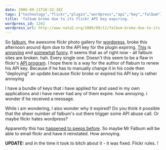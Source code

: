 ```yaml
---
date: 2006-09-11T16:32:18Z
tags: ["technology","flickr","plugin","wordpress","api","key","falbum"]
title: 'falbum broke due to its flickr API key expiring. '
wordpress_id: 1342
wordpress_url: http://www.nata2.org/2006/09/11/falbum-broke-due-to-its-flickr-api-key-expiring/
---
```


So <a href="http://www.randombyte.net/blog/">falbum</a>, the awesome flickr photo gallery for <a href="http://wordpress.org/">wordpress</a>, broke this afternoon around 4pm due to the API key for the plugin expiring. <a href="http://www.nata2.org/photos/">This</a> is <a href="http://www.hirominakazawa.com/photos/">annoying</a> and <a href="http://www.dylanreed.org/photos/">somewhat</a> <a href="http://www.randombyte.net/blog/photos-main/">funny</a>. It seems that as of right now - all falbum sites are broken. hah. Every single one. Doesn't this seem to be a flaw in flickr's <a href="http://flickr.com/services/">API program</a>. I hope there is a way for the author of flabum to renew his API key. Because if he has to manually change it in his code then "deploying" an update because flickr broke or expired his API key is rather annoying

I have a bundle of keys that i have applied for and used in my own applications and i have never had any of them expire. how annoying. i wonder if he received a message.

While i am wondering, I also wonder why it expired? Do you think it possible that the sheer number of falbum's out there trigger some API abuse call. Or maybe flickr hates wordpress?

Apparently this has <a href="http://flickr.com/groups/api/discuss/72157594263979990/">happened to peeps before</a>. So maybe Mr Falbum will be able to email flickr and have it reinstated.  How
annoying.

<strong>UPDATE:</strong> and in the time it took to bitch about it - it was fixed. Flickr rules. !
